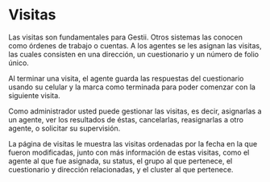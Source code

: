 # Visitas

Las visitas son fundamentales para Gestii. Otros sistemas las conocen como
órdenes de trabajo o cuentas.
A los agentes se les asignan las visitas, las cuales consisten en una
dirección, un cuestionario y un número de folio único.

Al terminar una visita, el agente guarda las respuestas del cuestionario
usando su celular y la marca como terminada para poder comenzar con la
siguiente visita.

Como administrador usted puede gestionar las visitas, es decir, asignarlas
a un agente, ver los resultados de éstas, cancelarlas, reasignarlas a otro
agente, o solicitar su supervisión.

La página de visitas le muestra las visitas ordenadas por la fecha en la
que fueron modificadas, junto con más información de estas visitas, como el
agente al que fue asignada, su status, el grupo al que pertenece, el
cuestionario y dirección relacionadas, y el cluster al que pertenece.

